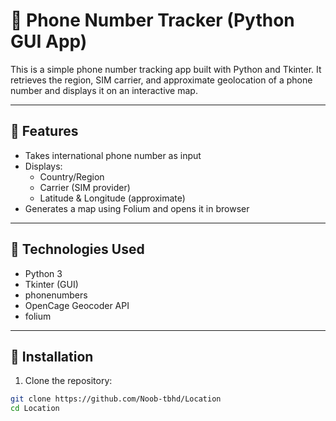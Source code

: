# 📍 Phone Number Tracker (Python GUI App)

This is a simple phone number tracking app built with Python and Tkinter. It retrieves the region, SIM carrier, and approximate geolocation of a phone number and displays it on an interactive map.

---

## 🧰 Features

- Takes international phone number as input
- Displays:
  - Country/Region
  - Carrier (SIM provider)
  - Latitude & Longitude (approximate)
- Generates a map using Folium and opens it in browser

---

## 🚀 Technologies Used

- Python 3
- Tkinter (GUI)
- phonenumbers
- OpenCage Geocoder API
- folium

---

## 🔧 Installation

1. Clone the repository:
```bash
git clone https://github.com/Noob-tbhd/Location
cd Location
